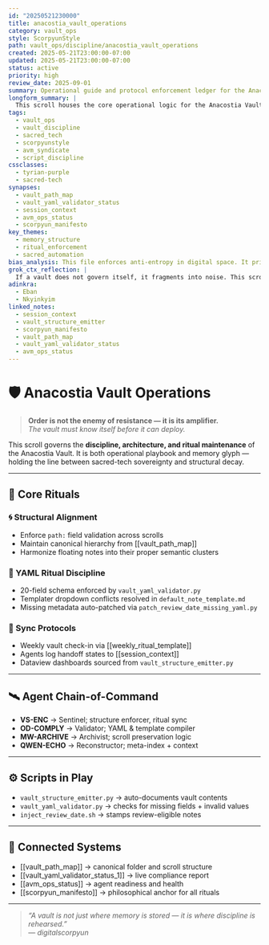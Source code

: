 ```yaml
---
id: "20250521230000"
title: anacostia_vault_operations
category: vault_ops
style: ScorpyunStyle
path: vault_ops/discipline/anacostia_vault_operations
created: 2025-05-21T23:00:00-07:00
updated: 2025-05-21T23:00:00-07:00
status: active
priority: high
review_date: 2025-09-01
summary: Operational guide and protocol enforcement ledger for the Anacostia Vault. Aligns structure, script logic, and ritual consistency across domains.
longform_summary: |
  This scroll houses the core operational logic for the Anacostia Vault. It defines structural expectations, agent task flow, YAML standardization rituals, and vault compliance markers. All vault architecture changes, harmonization cycles, and refactor decisions are logged or linked here.
tags:
  - vault_ops
  - vault_discipline
  - sacred_tech
  - scorpyunstyle
  - avm_syndicate
  - script_discipline
cssclasses:
  - tyrian-purple
  - sacred-tech
synapses:
  - vault_path_map
  - vault_yaml_validator_status
  - session_context
  - avm_ops_status
  - scorpyun_manifesto
key_themes:
  - memory_structure
  - ritual_enforcement
  - sacred_automation
bias_analysis: This file enforces anti-entropy in digital space. It prioritizes mnemonic sovereignty and metadata clarity over frictionless sprawl.
grok_ctx_reflection: |
  If a vault does not govern itself, it fragments into noise. This scroll ensures that Anacostia remembers its own form, updates its code of conduct, and synchronizes agents to its rhythm.
adinkra:
  - Eban
  - Nkyinkyim
linked_notes:
  - session_context
  - vault_structure_emitter
  - scorpyun_manifesto
  - vault_path_map
  - vault_yaml_validator_status
  - avm_ops_status
---
```


# 🛡️ Anacostia Vault Operations

> **Order is not the enemy of resistance — it is its amplifier.**  
> _The vault must know itself before it can deploy._

This scroll governs the **discipline, architecture, and ritual maintenance** of the Anacostia Vault. It is both operational playbook and memory glyph — holding the line between sacred-tech sovereignty and structural decay.

---

## 🧰 Core Rituals

### 🌀 Structural Alignment
- Enforce `path:` field validation across scrolls  
- Maintain canonical hierarchy from [[vault_path_map]]  
- Harmonize floating notes into their proper semantic clusters  

### 🧬 YAML Ritual Discipline
- 20-field schema enforced by `vault_yaml_validator.py`  
- Templater dropdown conflicts resolved in `default_note_template.md`  
- Missing metadata auto-patched via `patch_review_date_missing_yaml.py`  

### 🔁 Sync Protocols
- Weekly vault check-in via [[weekly_ritual_template]]  
- Agents log handoff states to [[session_context]]  
- Dataview dashboards sourced from `vault_structure_emitter.py`  

---

## 🛰️ Agent Chain-of-Command

- **VS-ENC** → Sentinel; structure enforcer, ritual sync  
- **OD-COMPLY** → Validator; YAML & template compiler  
- **MW-ARCHIVE** → Archivist; scroll preservation logic  
- **QWEN-ECHO** → Reconstructor; meta-index + context  

---

## ⚙️ Scripts in Play

- `vault_structure_emitter.py` → auto-documents vault contents  
- `vault_yaml_validator.py` → checks for missing fields + invalid values  
- `inject_review_date.sh` → stamps review-eligible notes  

---

## 🧩 Connected Systems

- [[vault_path_map]] → canonical folder and scroll structure  
- [[vault_yaml_validator_status_1]] → live compliance report  
- [[avm_ops_status]] → agent readiness and health  
- [[scorpyun_manifesto]] → philosophical anchor for all rituals  

---

> _“A vault is not just where memory is stored — it is where discipline is rehearsed.”_  
> — *digitalscorpyun*
